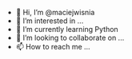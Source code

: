 - 👋 Hi, I’m @maciejwisnia
- 👀 I’m interested in ...
- 🌱 I’m currently learning Python
- 💞️ I’m looking to collaborate on ...
- 📫 How to reach me ...

<!---
maciejwisnia/maciejwisnia is a ✨ special ✨ repository because its `README.md` (this file) appears on your GitHub profile.
You can click the Preview link to take a look at your changes.
--->
